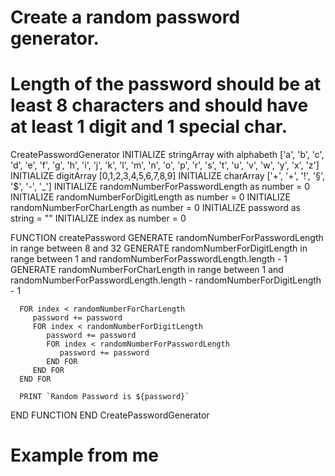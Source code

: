 # Create a random password generator.
# Length of the password should be at least 8 characters and should have at least 1 digit and 1 special char.

CreatePasswordGenerator
   INITIALIZE stringArray with alphabeth ['a', 'b', 'c', 'd', 'e', 'f', 'g', 'h', 'i', 'j', 'k', 'l', 'm', 'n', 'o', 'p', 'r', 's', 't', 'u', 'v', 'w', 'y', 'x', 'z']
   INITIALIZE digitArray [0,1,2,3,4,5,6,7,8,9]
   INITIALIZE charArray ['+', '+', '!', '§', '$', '-', '_']
   INITIALIZE randomNumberForPasswordLength as number = 0
   INITIALIZE randomNumberForDigitLength as number = 0
   INITIALIZE randomNumberForCharLength as number = 0
   INITIALIZE password as string = ""
   INITIALIZE index as number = 0

   FUNCTION createPassword
      GENERATE randomNumberForPasswordLength in range between 8 and 32
      GENERATE randomNumberForDigitLength in range between 1 and randomNumberForPasswordLength.length - 1
      GENERATE randomNumberForCharLength in range between 1 and randomNumberForPasswordLength.length - randomNumberForDigitLength - 1

      FOR index < randomNumberForCharLength
         password += password
         FOR index < randomNumberForDigitLength
            password += password
            FOR index < randomNumberForPasswordLength
               password += password
            END FOR
         END FOR   
      END FOR

      PRINT `Random Password is ${password}`
   END FUNCTION
END CreatePasswordGenerator

# Example from me